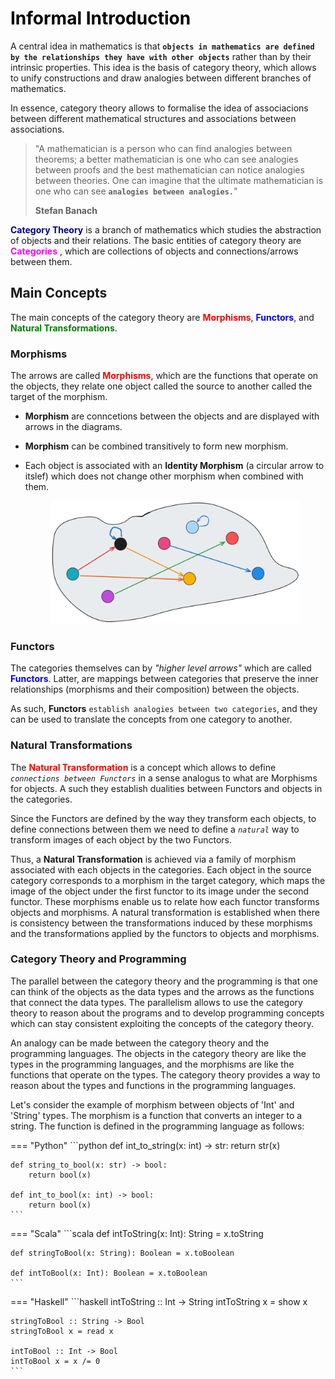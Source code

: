 # <span style="color: black;">**Informal Introduction**</span>

A central idea in mathematics is that **`objects in mathematics are defined by the relationships they have with other objects`** rather than by their intrinsic properties. This idea is the basis of category theory, which allows to unify constructions and draw analogies between different branches of mathematics. 

In essence, category theory allows to formalise the idea of associacions between different mathematical structures and associations between associations.

>
> "A mathematician is a person who can find analogies between theorems; a better mathematician is one who can see analogies between proofs and the best mathematician can notice analogies between theories. One can imagine that the ultimate mathematician is one who can see **`analogies between analogies.`**"
> 
> **Stefan Banach**


<span style="color: darkblue;">**Category Theory**</span>  is a branch of mathematics which studies the abstraction of objects and their relations. The basic entities of category theory are <span style="color: magenta;">**Categories**</span> , which are collections of objects and connections/arrows between them.

## **Main Concepts**

The main concepts of the category theory are <span style="color: red;">**Morphisms**</span>, <span style="color: blue;">**Functors**</span>, and <span style="color: green;">**Natural Transformations**</span>.

### **Morphisms**

The arrows are called <span style="color: red;">**Morphisms**</span>, which are the functions that operate on the objects, they relate one object called the source to another called the target of the morphism.

- **Morphism** are conncetions between the objects and are displayed with arrows in the diagrams. 
- **Morphism** can be combined transitively to form new morphism.
- Each object is associated with an **Identity Morphism** (a circular arrow to itslef) which does not change other morphism when combined with them.

  
    <div align=center>
    <img src="../../img/intro_to_category/arrows.png" width="400px" hight="200px">
    </div>


### **Functors**

The categories themselves can by *"higher level arrows"* which are called <span style="color: blue;">**Functors**</span>. Latter, are mappings between categories that preserve the inner relationships (morphisms and their composition) between the objects.

As such, **Functors** `establish analogies between two categories`, and they can be used to translate the concepts from one category to another.


### **Natural Transformations**

The <span style="color: red;">**Natural Transformation**</span> is a concept which allows to define *`connections between Functors`* in a sense
analogus to what are Morphisms for objects. A such they establish dualities between Functors and objects in the categories. 

Since the Functors are defined by the way they transform each objects, to define connections between them we need to define  a *`natural`* way to transform images of each object by the two Functors.

Thus, a **Natural Transformation** is achieved via a family of morphism associated with each objects in the categories. Each object in the source category corresponds to a morphism in the target category, which maps the image of the object under the first functor to its image under the second functor. These morphisms enable us to relate how each functor transforms objects and morphisms. A natural transformation is established when there is consistency between the transformations induced by these morphisms and the transformations applied by the functors to objects and morphisms.


### **Category Theory and Programming**

The parallel between the category theory and the programming is that оne can think of the objects as the data types and the arrows as the functions that connect the data types. The parallelism allows to use the category theory to reason about the programs and to develop programming concepts which can stay consistent exploiting the concepts of the category theory.

An analogy can be made between the category theory and the programming languages. The objects in the category theory are like the types in the programming languages, and the morphisms are like the functions that operate on the types. The category theory provides a way to reason about the types and functions in the programming languages.

Let's consider the example of morphism between objects of 'Int' and 'String' types. The morphism is a function that converts an integer to a string. The function is defined in the programming language as follows:


=== "Python"
    ```python
    def int_to_string(x: int) -> str:
        return str(x)

    def string_to_bool(x: str) -> bool:
        return bool(x)

    def int_to_bool(x: int) -> bool:
        return bool(x)
    ```

=== "Scala"
    ```scala
    def intToString(x: Int): String = x.toString
    
    def stringToBool(x: String): Boolean = x.toBoolean
    
    def intToBool(x: Int): Boolean = x.toBoolean
    ```

=== "Haskell"
    ```haskell
    intToString :: Int -> String
    intToString x = show x
    
    stringToBool :: String -> Bool
    stringToBool x = read x
    
    intToBool :: Int -> Bool
    intToBool x = x /= 0
    ```
